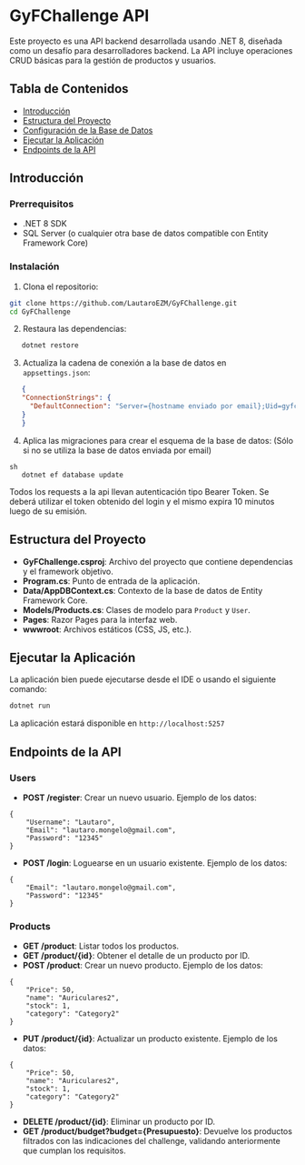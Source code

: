 # GyFChallenge API

Este proyecto es una API backend desarrollada usando .NET 8, diseñada como un desafío para desarrolladores backend. 
La API incluye operaciones CRUD básicas para la gestión de productos y usuarios.

## Tabla de Contenidos

- [Introducción](#introducción)
- [Estructura del Proyecto](#estructura-del-proyecto)
- [Configuración de la Base de Datos](#configuración-de-la-base-de-datos)
- [Ejecutar la Aplicación](#ejecutar-la-aplicación)
- [Endpoints de la API](#endpoints-de-la-api)

## Introducción

### Prerrequisitos

- .NET 8 SDK
- SQL Server (o cualquier otra base de datos compatible con Entity Framework Core)

### Instalación

1. Clona el repositorio:
```sh
git clone https://github.com/LautaroEZM/GyFChallenge.git
cd GyFChallenge
```

2. Restaura las dependencias:
```sh
   dotnet restore
```

3. Actualiza la cadena de conexión a la base de datos en `appsettings.json`:
```json
   {
   "ConnectionStrings": {
     "DefaultConnection": "Server={hostname enviado por email};Uid=gyfchallenge;Password={password enviado por email};Database=StockManagementDb;MultipleActiveResultSets=true;TrustServerCertificate=true"
   }
   }
```
4. Aplica las migraciones para crear el esquema de la base de datos: (Sólo si no se utiliza la base de datos enviada por email)
```
sh
   dotnet ef database update
```

Todos los requests a la api llevan autenticación tipo Bearer Token. Se deberá utilizar el token obtenido del login y el mismo expira 10 minutos luego de su emisión.


## Estructura del Proyecto

- **GyFChallenge.csproj**: Archivo del proyecto que contiene dependencias y el framework objetivo.
- **Program.cs**: Punto de entrada de la aplicación.
- **Data/AppDBContext.cs**: Contexto de la base de datos de Entity Framework Core.
- **Models/Products.cs**: Clases de modelo para `Product` y `User`.
- **Pages**: Razor Pages para la interfaz web.
- **wwwroot**: Archivos estáticos (CSS, JS, etc.).


## Ejecutar la Aplicación

La aplicación bien puede ejecutarse desde el IDE o usando el siguiente comando:
```sh
dotnet run
```

La aplicación estará disponible en `http://localhost:5257`

## Endpoints de la API

### Users

- **POST /register**: Crear un nuevo usuario.
Ejemplo de los datos:
```
{
    "Username": "Lautaro",
    "Email": "lautaro.mongelo@gmail.com",
    "Password": "12345"
}
```
- **POST /login**: Loguearse en un usuario existente.
Ejemplo de los datos:
```
{
    "Email": "lautaro.mongelo@gmail.com",
    "Password": "12345"
}
```


### Products

- **GET /product**: Listar todos los productos.
- **GET /product/{id}**: Obtener el detalle de un producto por ID.
- **POST /product**: Crear un nuevo producto.
Ejemplo de los datos:
```
{
    "Price": 50,
    "name": "Auriculares2",
    "stock": 1,
    "category": "Category2"
}
```

- **PUT /product/{id}**: Actualizar un producto existente.
Ejemplo de los datos:
```
{
    "Price": 50,
    "name": "Auriculares2",
    "stock": 1,
    "category": "Category2"
}
```

- **DELETE /product/{id}**: Eliminar un producto por ID.
- **GET /product/budget?budget={Presupuesto}**: Devuelve los productos filtrados con las indicaciones del challenge, validando anteriormente que cumplan los requisitos.
